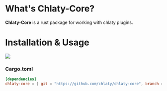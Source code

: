 # What's Chlaty-Core?
**Chlaty-Core** is a rust package for working with chlaty plugins.

# Installation & Usage

<a href="https://github.com/chlaty/chlaty-player/releases">
    <img src="https://img.shields.io/github/v/release/chlaty/chlaty-player?style=for-the-badge&color=red" />
</a>

### Cargo.toml
```toml
[dependencies]
chlaty-core = { git = "https://github.com/chlaty/chlaty-core", branch = "main" }
```


